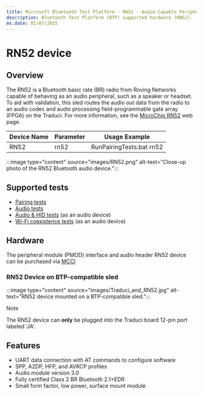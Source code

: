 ```yaml
---
title: Microsoft Bluetooth Test Platform - RN52 - Audio-Capable Peripheral Radios
description: Bluetooth Test Platform (BTP) supported hardware (RN52).
ms.date: 01/07/2025
---
```


# RN52 device

## Overview

The RN52 is a Bluetooth basic rate (BR) radio from Roving Networks capable of behaving as an audio peripheral, such as a speaker or headset. To aid with validation, this sled routes the audio out data from the radio to an audio codec and audio processing field-programmable gate array (FPGA) on the Traduci. For more information, see the [MicroChip RN52](https://www.microchip.com/en-us/product/RN52) web page.

| Device Name | Parameter | Usage Example |
| --- | --- | --- |
| RN52 | rn52 | RunPairingTests.bat rn52 |

:::image type="content" source="images/RN52.png" alt-text="Close-up photo of the RN52 Bluetooth audio device.":::

## Supported tests

- [Pairing tests](testing-BTP-tests-pairing.md)
- [Audio tests](testing-BTP-tests-audio.md)
- [Audio & HID tests](testing-BTP-tests-audio-hid.md) (as an audio device)
- [Wi-Fi coexistence tests](testing-BTP-tests-wifi.md) (as an audio device)

## Hardware

The peripheral module (PMOD) interface and audio header RN52 device can be purchased via [MCCI](https://store.mcci.com/collections/frontpage/products/rn52-sled)

### RN52 Device on BTP-compatible sled

:::image type="content" source="images/Traduci_and_RN52.jpg" alt-text="RN52 device mounted on a BTP-compatible sled.":::

> [!NOTE]
> The RN52 device can **only** be plugged into the Traduci board 12-pin port labeled 'JA'.

## Features

- UART data connection with AT commands to configure software
- SPP, A2DP, HFP, and AVRCP profiles
- Audio module version 3.0
- Fully certified Class 2 BR Bluetooth 2.1+EDR
- Small form factor, low power, surface mount module
